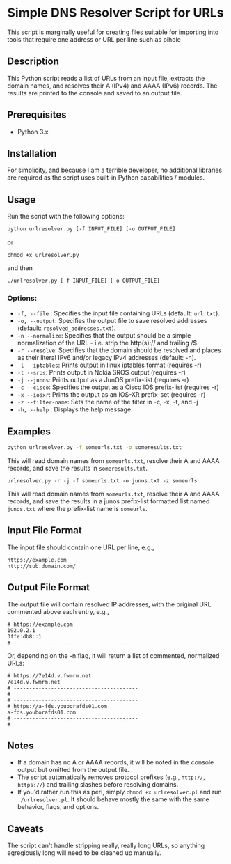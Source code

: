# Simple DNS Resolver Script for URLs
This script is marginally useful for creating files suitable for importing into tools that require one address or URL per line such as pihole

## Description
This Python script reads a list of URLs from an input file, extracts the domain names, and resolves their A (IPv4) and AAAA (IPv6) records. The results are printed to the console and saved to an output file.

## Prerequisites
- Python 3.x

## Installation
For simplicity, and because I am a terrible developer, no additional libraries are required as the script uses built-in Python capabilities / modules.

## Usage
Run the script with the following options:

```sh
python urlresolver.py [-f INPUT_FILE] [-o OUTPUT_FILE]
```

or 

```
chmod +x urlresolver.py
```

and then 

```
./urlresolver.py [-f INPUT_FILE] [-o OUTPUT_FILE]
```


### Options:
- `-f, --file`  : Specifies the input file containing URLs (default: `url.txt`).
- `-o, --output`: Specifies the output file to save resolved addresses (default: `resolved_addresses.txt`).
- `-n --normalize`: Specifies that the output should be a simple normalization of the URL - i.e. strip the http(s):// and trailing /$.
- `-r --resolve`: Specifies that the domain should be resolved and places as their literal IPv6 and/or legacy IPv4 addresses (default: -n).
- `-l --iptables`: Prints output in linux iptables format (requires -r)
- `-t --sros`: Prints output in Nokia SROS output (requires -r)
- `-j --junos`: Prints output as a JunOS prefix-list (requires -r)
- `-c --cisco`: Specifies the output as a Cisco IOS prefix-list (requires -r)
- `-x --iosxr`: Prints the output as an IOS-XR prefix-set (requires -r)
- `-z --filter-name`: Sets the name of the filter in -c, -x, -t, and -j
- `-h, --help`  : Displays the help message.

## Examples
```sh
python urlresolver.py -f someurls.txt -o someresults.txt
```
This will read domain names from `someurls.txt`, resolve their A and AAAA records, and save the results in `someresults.txt`.

```
urlresolver.py -r -j -f someurls.txt -o junos.txt -z someurls
```
This will read domain names from `someurls.txt`, resolve their A and AAAA records, and save the results in a junos prefix-list formatted list named `junos.txt` where the prefix-list name is `someurls`.


## Input File Format
The input file should contain one URL per line, e.g.,
```
https://example.com
http://sub.domain.com/
```

## Output File Format
The output file will contain resolved IP addresses, with the original URL commented above each entry, e.g.,
```
# https://example.com
192.0.2.1
3ffe:db8::1
# ----------------------------------------
```
Or, depending on the -n flag, it will return a list of commented, normalized URLs:
```
# https://7e14d.v.fwmrm.net
7e14d.v.fwmrm.net
# ----------------------------------------
# 
# ----------------------------------------
# https://a-fds.youborafds01.com
a-fds.youborafds01.com
# ----------------------------------------
# 
```


## Notes
- If a domain has no A or AAAA records, it will be noted in the console output but omitted from the output file.
- The script automatically removes protocol prefixes (e.g., `http://`, `https://`) and trailing slashes before resolving domains.
- If you'd rather run this as perl, simply `chmod +x urlresolver.pl` and run `./urlresolver.pl`. It should behave mostly the same with the same behavior, flags, and options.

## Caveats
The script can't handle stripping really, really long URLs, so anything egregiously long will need to be cleaned up manually.
